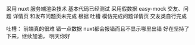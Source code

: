 


采用 nuxt 服务端渲染技术
基本代码已经测试 采用假数据 easy-mock 
交友、问题 详情页 和发布问题页未完成
根据 吐槽 模仿完成问题详情页 交友类自行完成


吐槽： 前端真的很难 错一点数据 nuxt都会报错而且不显示哪里出错 好在坚持了下来，继续加油，
明天你好
